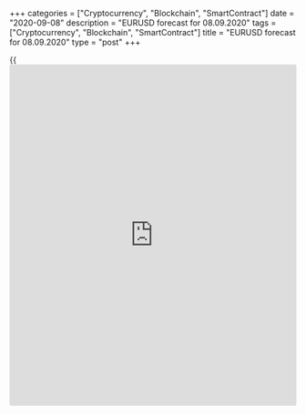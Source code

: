 +++
categories = ["Cryptocurrency", "Blockchain", "SmartContract"]
date = "2020-09-08"
description = "EURUSD forecast for 08.09.2020"
tags = ["Cryptocurrency", "Blockchain", "SmartContract"]
title = "EURUSD forecast for 08.09.2020"
type = "post"
+++

{{<iframe id="large-banner" src="https://www.bounty.group/#slide=20.0" width="100%" height="600" scrolling="no" style="border: 0px solid rgb(216, 221, 230); border-radius: 3px;">}}

September 8, 2020

September 8, 2020

EUR/USD forecast: Euro is close to painDmitri Demidenko

## Fundamental Euro forecast for today

### The EUR/USD uptrend may cause problems to the euro area

How far will the ECB go? The [EUR/USD][1] correction down signals that
[investor](https://www.fintechee.com/tutorial-for-forex-trading/investor-mode/)s expect the central bank to weigh on the euro exchange rate at
its September meeting. However, Forex analysts suggest that ECB power is
limited. The euro rally mostly results from the weakness of the US
dollar. Although some members of the Governing Council believe that the
euro is strengthening because of the robust growth of the euro-area
economy, the majority believes that the Fed’s is cheating on other
regulators. The Fed’s shift to the average inflation targeting must
weaken the greenback.

The euro area must pay for the best euro rally since 2014. It should
result in the inflation downturn, weigh on the euro-area exports, and
worsen the financial performance. According to Legal&General Investment
Management, a 10% strengthening of the currency reduces the profits of
European companies by 3%, American ones - by 2%. The euro-area is close
to pain. If the euro trade-weighted exchange rate is at the same level
as now, it is not very bad. If it goes higher, it will become a big
problem.

###  **Dynamics of the euro versus the currencies of the euro-area trade
partners**

![LiteForex: EURUSD forecast for 08.09.2020][2]

 _Source_ _: Wall Street Journal_

What could the ECB do? The interest rate cut down form the current
~~0~~.5% will hit the bank system. A boost in the QE will hardly be any
good to the economy amid the current ample liquidity in the market. The
members of the Governing Council note that the asset purchase program is
efficient during the market turmoil, but then, it seems to be useless.
Is it a verbal intervention? The effect of the speech lasts for a day or
two. After that, the market again focuses on monetary [policy](https://www.fintechee.com/policy/). So, if
Christine Lagarde tries to press the euro down, she will hardly succeed.
Moreover, if the ECB president speaks about such topics, other central-
bankers could follow her example. Not only central banks may resort to
the verbal interventions, but also Donald Trump, who already has had
such experience.

Trump is preparing for the presidential election. He claims that the US
economy experiences “the fastest recovery in US [history](https://www.fixpro.org/post/chargeless-historical-data-api-backtesting/)”. He promises to
impose taxes on the US companies that move their production lines
outside the US and sell the products to the Americans. Donald Trump
raises the prospect of “decoupling” the US economy from China. Trump has
also said the US would hold China accountable for the devastation
wrought by the coronavirus pandemic. The US president is also tracking
the US stock indexes. Here, he might be right. Since 1928, when the [S&P
500][3] is positive in the three months before the US presidential
election, incumbent presidents, or candidates from the controlling
party, have won nearly 90% of elections.

In August, the US stock market was 7% up, however, September is
[historical](https://www.fintechee.com/services/historical-data-for-forex/)ly one of the worst months for the [S&P 500][3]. The stock
index was down in 54% of cases by 0.96% on average. In the years of the
presidential election, the index was 0.3% down in September. This month
is also weak for the bulls. If the US stock market continues declining,
the EUR/USD will also run down. Ahead of the ECB meeting, the pair may
start consolidation. However, if the [EUR/USD][1] breaks out the support
levels at 1.178 and 1.176, it will be likely to drop to figure 17
bottom.

* * *

P.S. Did you like my article? Share it in social networks: it will be
the best “thank you" :)

Ask me questions and comment below. I’ll be glad to answer your
questions and give necessary explanations.

 **Useful links:**

  * I recommend trying to trade with a reliable broker [here][4]. The system allows you to trade by yourself or copy successful traders from all across the globe.
  * Use my promo-code BLOG for getting deposit bonus 50% on LiteForex platform. Just enter this code in the appropriate field while [depositing][5] your trading account.
  * Telegram channel with high-quality analytics, Forex reviews, training articles, and other useful things for traders <t.me/liteforex>



## Price chart of EURUSD in real time mode

![EUR/USD forecast: Euro is close to pain][6]

The content of this article reflects the author’s opinion and does not
necessarily reflect the official position of LiteForex. The material
published on this page is provided for informational purposes only and
should not be considered as the provision of investment advice for the
purposes of Directive 2004/39/EC.

Rate this article:

{{value}}

( {{count}} {{title}} )

   1. my.liteforex.com/trading/chart?symbol=EURUSD&returnUrl=true
   2. cdn.liteforex.com/cache/uploads/blog_post/eurusd/eur-twi-08-09-20.jpg?w=30&s=1a2770a1d9e07033234a711fc7c0ce22
   3. my.liteforex.com/trading/chart?symbol=SPX&returnUrl=true
   4. my.liteforex.com/?category=analysts-opinions&slug=eurusd-forecast-euro-is-close-to-pain&openPopup=%2Fregistration%2Fpopup&utm_source=blog&utm_medium=article&utm_campaign=bonus
   5. my.liteforex.com/deposit/?category=analysts-opinions&slug=eurusd-forecast-euro-is-close-to-pain&promo_code=BLOG&utm_source=blog&utm_medium=article&utm_campaign=bonus
   6. cdn.liteforex.com/cache/uploads/blog_post/eurusd/liteforex-blog-eurusd-08-09-20.jpg?q=75&w=1000&s=ba1334b45e78c65865254bbed166db0b